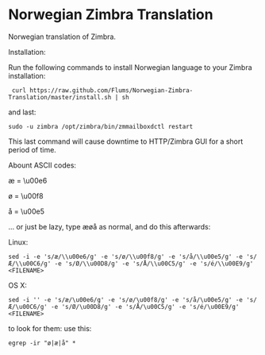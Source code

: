# Norwegian Zimbra Translation

Norwegian translation of Zimbra.

Installation:

Run the following commands to install Norwegian language to your Zimbra installation:

```shell
 curl https://raw.github.com/Flums/Norwegian-Zimbra-Translation/master/install.sh | sh
```

and last:

```shell
sudo -u zimbra /opt/zimbra/bin/zmmailboxdctl restart
```

This last command will cause downtime to HTTP/Zimbra GUI for a short period of time.


Abount ASCII codes:

æ = \u00e6

ø = \u00f8

å = \u00e5

... or just be lazy, type æøå as normal, and do this afterwards:

Linux:

```shell
sed -i -e 's/æ/\\u00e6/g' -e 's/ø/\\u00f8/g' -e 's/å/\\u00e5/g' -e 's/Æ/\\u00C6/g' -e 's/Ø/\\u00D8/g' -e 's/Å/\\u00C5/g' -e 's/é/\\u00E9/g' <FILENAME>
```

OS X:

```shell
sed -i '' -e 's/æ/\u00e6/g' -e 's/ø/\u00f8/g' -e 's/å/\u00e5/g' -e 's/Æ/\u00C6/g' -e 's/Ø/\u00D8/g' -e 's/Å/\u00C5/g' -e 's/é/\u00E9/g' <FILENAME>
```

to look for them: use this:

```shell
egrep -ir "ø|æ|å" *
```


